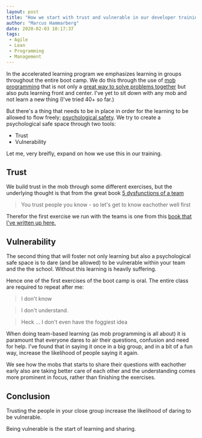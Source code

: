 ```yaml
---
layout: post
title: "How we start with trust and vulnerable in our developer training"
author: "Marcus Hammarberg"
date: 2020-02-03 10:17:37
tags:
 - Agile
 - Lean
 - Programming
 - Management
---
```


In the [</salt>](https://salt.study/) accelerated learning program we emphasizes learning in groups throughout the entire boot camp. We do this through the use of [mob programming](https://en.wikipedia.org/wiki/Mob_programming) that is not only a [great way to solve problems together](http://codebetter.com/marcushammarberg/2013/08/06/mob-programming/) but also puts learning front and center. I've yet to sit down with any mob and not learn a new thing (I've tried 40+ so far.)

But there's a thing that needs to be in place in order for the learning to be allowed to flow freely; [psychological safety](https://en.wikipedia.org/wiki/Psychological_safety). We try to create a psychological safe space through two tools:

* Trust 
* Vulnerability 

Let me, very breifly, expand on how we use this in our training.

<!-- excerpt-end -->

## Trust

We build trust in the mob through some different exercises, but the underlying thought is that from the great book [5 dysfunctions of a team](https://www.amazon.com/Five-Dysfunctions-Team-Leadership-Fable/dp/0787960756)

> You trust people you know - so let's get to know eachother well first

Therefor the first exercise we run with the teams is one from this [book that I've written up here.](http://www.marcusoft.net/2016/02/5-dysfunctions-of-a-team-exercise.html)

## Vulnerability 

The second thing that will foster not only learning but also a psychological safe space is to dare (and be allowed) to be vulnerable within your team and the the school. Without this learning is heavily suffering. 

Hence one of the first exercises of the [</salt>](https://salt.study/) boot camp is oral. The entire class are required to repeat after me:

> I don't know

> I don't understand.

> Heck ... I don't even have the foggiest idea

When doing team-based learning (as mob programming is all about) it is paramount that everyone dares to air their questions, confusion and need for help. I've found that in saying it once in a big group, and in a bit of a fun way, increase the likelihood of people saying it again.

We see how the mobs that starts to share their questions with eachother early also are taking better care of each other and the understanding comes more prominent in focus, rather than finishing the exercises. 

## Conclusion

Trusting the people in your close group increase the likelihood of daring to be vulnerable.

Being vulnerable is the start of learning and sharing.
